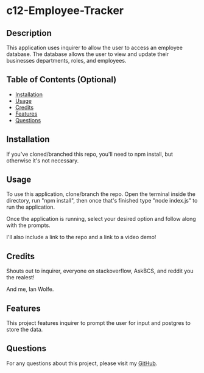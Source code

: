 # c12-Employee-Tracker 

## Description
  
This application uses inquirer to allow the user to access an employee database. The database allows the user to view and update their businesses departments,
roles, and employees.
  
## Table of Contents (Optional)
  
 - [Installation](#installation)
 - [Usage](#usage)
 - [Credits](#credits)
 - [Features](#features)
 - [Questions](#questions)
  
## Installation
  
If you've cloned/branched this repo, you'll need to npm install, but otherwise it's not necessary.
  
## Usage
  
To use this application, clone/branch the repo. Open the terminal inside the directory, run "npm install", then once that's finished type "node index.js" to run the application.

Once the application is running, select your desired option and follow along with the prompts.

I'll also include a link to the repo and a link to a video demo!
  
## Credits
  
Shouts out to inquirer, everyone on stackoverflow, AskBCS, and reddit you the realest!

And me, Ian Wolfe.
  
## Features
  
This project features inquirer to prompt the user for input and postgres to store the data.

## Questions

For any questions about this project, please visit my [GitHub](https://github.com/enkw).
